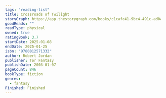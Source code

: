 ```yaml
---
tags: "reading-list"
title: Crossroads of Twilight
storyGraph: https://app.thestorygraph.com/books/c1cafc41-9bc4-491c-ad04-04059df27296
goodReads: ""
readType: physical
owned: true
ratingBook: 3.7
startDate: 2025-01-08
endDate: 2025-01-25
isbn: "9780812571332"
author: Robert Jordan
publisher: Tor Fantasy
publishDate: 2003-01-07
pageCount: 846
bookType: fiction
genres:
  - fantasy
Finished: Finished
---
```

